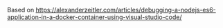 Based on 
https://alexanderzeitler.com/articles/debugging-a-nodejs-es6-application-in-a-docker-container-using-visual-studio-code/